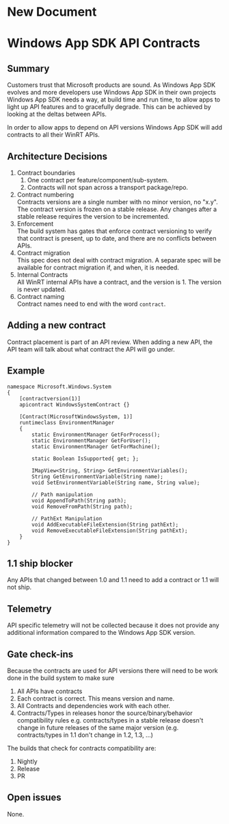# New Document
# Windows App SDK API Contracts

## Summary
Customers trust that Microsoft products are sound. As Windows App SDK evolves and more developers
use Windows App SDK in their own projects Windows App SDK needs a way, at build time and run time,
to allow apps to light up API features and to gracefully degrade. This can be achieved by looking
at the deltas between APIs.

In order to allow apps to depend on API versions Windows App SDK will add contracts to all their
WinRT APIs.

## Architecture Decisions
1. Contract boundaries
   1. One contract per feature/component/sub-system.
   2. Contracts will not span across a transport package/repo.
2. Contract numbering  
Contracts versions are a single number with no minor version, no "x.y".  The contract version is
frozen on a stable release.  Any changes after a stable release requires the version to be incremented.
3. Enforcement  
The build system has gates that enforce contract versioning to verify that contract is present,
 up to date, and there are no conflicts between APIs.
4. Contract migration  
This spec does not deal with contract migration. A separate spec will be available for contract
migration if, and when, it is needed.
5. Internal Contracts  
All WinRT internal APIs have a contract, and the version is 1. The version is never updated.
6. Contract naming  
Contract names need to end with the word `contract`.

## Adding a new contract
Contract placement is part of an API review. When adding a new API, the API team will
talk about what contract the API will go under.

## Example
```
namespace Microsoft.Windows.System
{
    [contractversion(1)]
    apicontract WindowsSystemContract {}
    
    [Contract(MicrosoftWindowsSystem, 1)]
    runtimeclass EnvironmentManager
    {
        static EnvironmentManager GetForProcess();
        static EnvironmentManager GetForUser();
        static EnvironmentManager GetForMachine();

        static Boolean IsSupported{ get; };

        IMapView<String, String> GetEnvironmentVariables();
        String GetEnvironmentVariable(String name);
        void SetEnvironmentVariable(String name, String value);

        // Path manipulation
        void AppendToPath(String path);
        void RemoveFromPath(String path);

        // PathExt Manipulation
        void AddExecutableFileExtension(String pathExt);
        void RemoveExecutableFileExtension(String pathExt);
    }
}
```
## 1.1 ship blocker
Any APIs that changed between 1.0 and 1.1 need to add a contract or 1.1 will not ship.

## Telemetry
API specific telemetry will not be collected because it does not provide any additional information
compared to the Windows App SDK version.

## Gate check-ins
Because the contracts are used for API versions there will need to be work done in the build system
to make sure
1. All APIs have contracts
2. Each contract is correct. This means version and name.
3. All Contracts and dependencies work with each other.
4. Contracts/Types in releases honor the source/binary/behavior compatibility rules e.g. 
contracts/types in a stable release doesn't change in future releases of the same major version
(e.g. contracts/types in 1.1 don't change in 1.2, 1.3, ...)

The builds that check for contracts compatibility are:
1. Nightly
2. Release 
3. PR

## Open issues
None.
